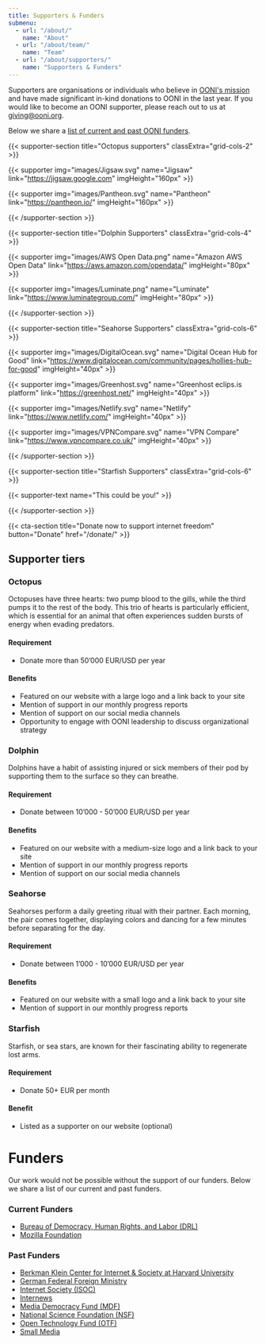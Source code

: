 ```yaml
---
title: Supporters & Funders
submenu:
  - url: "/about/"
    name: "About"
  - url: "/about/team/"
    name: "Team"
  - url: "/about/supporters/"
    name: "Supporters & Funders"
---
```


Supporters are organisations or individuals who believe in [OONI's mission](https://ooni.org/about/) and have made significant in-kind donations to OONI in the last year. If you would like to become an OONI supporter, please reach out to us at
giving@ooni.org.

Below we share a [list of current and past OONI funders](#funders).

{{< supporter-section title="Octopus supporters" classExtra="grid-cols-2" >}}

{{< supporter img="images/Jigsaw.svg" name="Jigsaw" link="https://jigsaw.google.com" imgHeight="160px" >}}

{{< supporter img="images/Pantheon.svg" name="Pantheon" link="https://pantheon.io/" imgHeight="160px" >}}

{{< /supporter-section >}}

{{< supporter-section title="Dolphin Supporters" classExtra="grid-cols-4" >}}

{{< supporter img="images/AWS Open Data.png" name="Amazon AWS Open Data" link="https://aws.amazon.com/opendata/" imgHeight="80px" >}}

{{< supporter img="images/Luminate.png" name="Luminate" link="https://www.luminategroup.com/" imgHeight="80px" >}}

{{< /supporter-section >}}

{{< supporter-section title="Seahorse Supporters" classExtra="grid-cols-6" >}}

{{< supporter img="images/DigitalOcean.svg" name="Digital Ocean Hub for Good" link="https://www.digitalocean.com/community/pages/hollies-hub-for-good" imgHeight="40px" >}}

{{< supporter img="images/Greenhost.svg" name="Greenhost eclips.is platform" link="https://greenhost.net/" imgHeight="40px" >}}

{{< supporter img="images/Netlify.svg" name="Netlify" link="https://www.netlify.com/" imgHeight="40px" >}}

{{< supporter img="images/VPNCompare.svg" name="VPN Compare" link="https://www.vpncompare.co.uk/" imgHeight="40px" >}}

{{< /supporter-section >}}

{{< supporter-section title="Starfish Supporters" classExtra="grid-cols-6" >}}

{{< supporter-text name="This could be you!" >}}

{{< /supporter-section >}}

{{< cta-section title="Donate now to support internet freedom" button="Donate" href="/donate/" >}}

## Supporter tiers

### Octopus

Octopuses have three hearts: two pump blood to the gills, while the third pumps
it to the rest of the body. This trio of hearts is particularly efficient, which
is essential for an animal that often experiences sudden bursts of energy when
evading predators.

#### Requirement

- Donate more than 50’000 EUR/USD per year

#### Benefits

- Featured on our website with a large logo and a link back to your site
- Mention of support in our monthly progress reports
- Mention of support on our social media channels
- Opportunity to engage with OONI leadership to discuss organizational strategy

### Dolphin

Dolphins have a habit of assisting injured or sick members of their pod by
supporting them to the surface so they can breathe.

#### Requirement

- Donate between 10’000 - 50’000 EUR/USD per year

#### Benefits

- Featured on our website with a medium-size logo and a link back to your site
- Mention of support in our monthly progress reports
- Mention of support on our social media channels

### Seahorse

Seahorses perform a daily greeting ritual with their partner. Each morning, the
pair comes together, displaying colors and dancing for a few minutes before
separating for the day.

#### Requirement

- Donate between 1’000 - 10’000 EUR/USD per year

#### Benefits

- Featured on our website with a small logo and a link back to your site
- Mention of support in our monthly progress reports

### Starfish

Starfish, or sea stars, are known for their fascinating ability to regenerate lost arms.

#### Requirement

- Donate 50+ EUR per month

#### Benefit

- Listed as a supporter on our website (optional)

# Funders

Our work would not be possible without the support of our funders. Below we share a list of our current and past funders.

### Current Funders

- [Bureau of Democracy, Human Rights, and Labor (DRL)](https://www.state.gov/bureaus-offices/under-secretary-for-civilian-security-democracy-and-human-rights/bureau-of-democracy-human-rights-and-labor/)
- [Mozilla Foundation](https://foundation.mozilla.org/)

### Past Funders

- [Berkman Klein Center for Internet & Society at Harvard University](https://cyber.harvard.edu/)
- [German Federal Foreign Ministry](https://www.auswaertiges-amt.de/)
- [Internet Society (ISOC)](https://www.internetsociety.org/)
- [Internews](https://internews.org/)
- [Media Democracy Fund (MDF)](https://mediademocracyfund.org/)
- [National Science Foundation (NSF)](https://www.nsf.gov/)
- [Open Technology Fund (OTF)](https://www.opentech.fund/)
- [Small Media](https://smallmedia.org.uk/)
